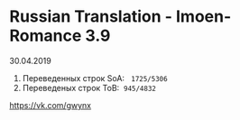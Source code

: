 # Russian Translation - Imoen-Romance 3.9 
30.04.2019
<ol>
<li>Переведенных строк SoA: &nbsp;&nbsp;<code>1725/5306</code>&nbsp;</li>
<li>Переведеных строк ToB:&nbsp;&nbsp;<code>945/4832</code>&nbsp;</li>
</ol>

<p><a href="https://vk.com/gwynx" target="_blank" rel="noopener">https://vk.com/gwynx</a></p>


